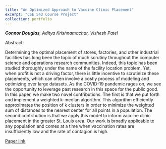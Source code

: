 ```yaml
---
title: "An Optimized Approach to Vaccine Clinic Placement"
excerpt: "CSE 543 Course Project"
collection: portfolio
---
```


_**Connor Douglas**, Aditya Krishnamachar, Vishesh Patel_


Abstract: 

Determining the optimal placement of stores, factories, and other industrial facilities has long been the topic of much scrutiny throughout the computer science and operations research communities. Indeed, this topic has been studied thoroughly under the name of the facility location problem. Yet, when profit is not a driving factor, there is little incentive to scrutinize these placements, which can often involve a costly process of modeling and optimizing over large datasets. As the COVID-19 pandemic rages on, we see the opportunity to leverage past research in this space for the public good. In this paper, we make two novel contributions. The first is that we put forth and implement a weighted k-median algorithm. This algorithm
efficiently approximates the position of k clusters in order to minimize the weighted sum of distances to the nearest center for all points in a population. The second contribution is that we apply this model to inform vaccine clinic placement in the greater St. Louis area. Our work is broadly applicable to any population and comes at a time when vaccination rates are insufficiently low and the rate of contagion is high.

[Paper link](/files/543_project.pdf)
